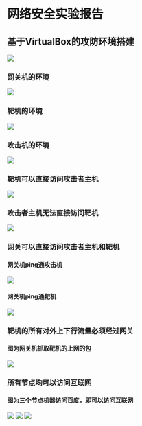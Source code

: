 # 网络安全实验报告 #
## 基于VirtualBox的攻防环境搭建 ##
![](https://raw.githubusercontent.com/Geraens/ns/42cca8babe13db13ed0912a39bf0248acdb6452c/2017-2/Geraens/%E5%9B%BE%E7%89%87/image1.png)
### 网关机的环境 ###
![](https://raw.githubusercontent.com/Geraens/ns/42cca8babe13db13ed0912a39bf0248acdb6452c/2017-2/Geraens/%E5%9B%BE%E7%89%87/image2.png)


### 靶机的环境 ###
![](https://raw.githubusercontent.com/Geraens/ns/42cca8babe13db13ed0912a39bf0248acdb6452c/2017-2/Geraens/%E5%9B%BE%E7%89%87/image3.png)

### 攻击机的环境 ###
![](https://raw.githubusercontent.com/Geraens/ns/42cca8babe13db13ed0912a39bf0248acdb6452c/2017-2/Geraens/%E5%9B%BE%E7%89%87/image4.png)

### 靶机可以直接访问攻击者主机 ###
![](https://raw.githubusercontent.com/Geraens/ns/42cca8babe13db13ed0912a39bf0248acdb6452c/2017-2/Geraens/%E5%9B%BE%E7%89%87/image5.png)

### 攻击者主机无法直接访问靶机 ###
![](https://raw.githubusercontent.com/Geraens/ns/b62556faa0b4756977f9132c526707fd151ddeca/2017-2/Geraens/%E5%9B%BE%E7%89%87/image13.png)
### 网关可以直接访问攻击者主机和靶机 ###
#### 网关机ping通攻击机 ####
![](https://raw.githubusercontent.com/Geraens/ns/42cca8babe13db13ed0912a39bf0248acdb6452c/2017-2/Geraens/%E5%9B%BE%E7%89%87/image7.png)
#### 网关机ping通靶机 ####
![](https://raw.githubusercontent.com/Geraens/ns/42cca8babe13db13ed0912a39bf0248acdb6452c/2017-2/Geraens/%E5%9B%BE%E7%89%87/image6.png)
### 靶机的所有对外上下行流量必须经过网关 ###
#### 图为网关机抓取靶机的上网的包 ####
![](https://raw.githubusercontent.com/Geraens/ns/master/2017-2/Geraens/%E5%9B%BE%E7%89%87/image8.png)
 
### 所有节点均可以访问互联网 ###
#### 图为三个节点机器访问百度，即可以访问互联网 ####
![](https://raw.githubusercontent.com/Geraens/ns/master/2017-2/Geraens/%E5%9B%BE%E7%89%87/image10.png)
![](https://raw.githubusercontent.com/Geraens/ns/master/2017-2/Geraens/%E5%9B%BE%E7%89%87/image11.png)
![](https://raw.githubusercontent.com/Geraens/ns/master/2017-2/Geraens/%E5%9B%BE%E7%89%87/image12.png)



